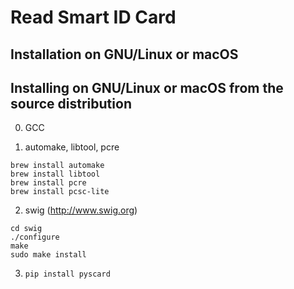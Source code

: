# Read Smart ID Card

Installation on GNU/Linux or macOS
----------------------------------

Installing on GNU/Linux or macOS from the source distribution
-------------------------------------------------------------
0. GCC

1. automake, libtool, pcre
```
brew install automake
brew install libtool
brew install pcre
brew install pcsc-lite
```
2. swig (http://www.swig.org)
```
cd swig
./configure
make
sudo make install
```
3. ```pip install pyscard```

